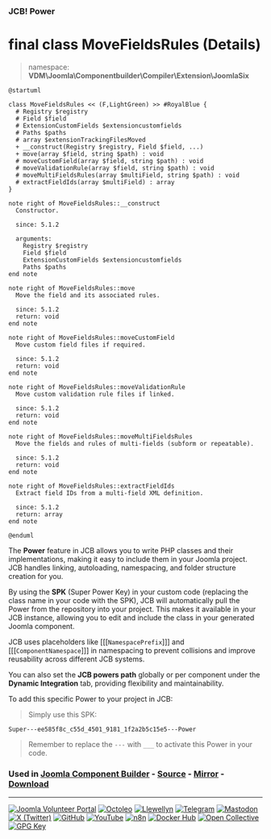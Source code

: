 ### JCB! Power
# final class MoveFieldsRules (Details)
> namespace: **VDM\Joomla\Componentbuilder\Compiler\Extension\JoomlaSix**

```uml
@startuml

class MoveFieldsRules << (F,LightGreen) >> #RoyalBlue {
  # Registry $registry
  # Field $field
  # ExtensionCustomFields $extensioncustomfields
  # Paths $paths
  # array $extensionTrackingFilesMoved
  + __construct(Registry $registry, Field $field, ...)
  + move(array $field, string $path) : void
  # moveCustomField(array $field, string $path) : void
  # moveValidationRule(array $field, string $path) : void
  # moveMultiFieldsRules(array $multiField, string $path) : void
  # extractFieldIds(array $multiField) : array
}

note right of MoveFieldsRules::__construct
  Constructor.

  since: 5.1.2
  
  arguments:
    Registry $registry
    Field $field
    ExtensionCustomFields $extensioncustomfields
    Paths $paths
end note

note right of MoveFieldsRules::move
  Move the field and its associated rules.

  since: 5.1.2
  return: void
end note

note right of MoveFieldsRules::moveCustomField
  Move custom field files if required.

  since: 5.1.2
  return: void
end note

note right of MoveFieldsRules::moveValidationRule
  Move custom validation rule files if linked.

  since: 5.1.2
  return: void
end note

note right of MoveFieldsRules::moveMultiFieldsRules
  Move the fields and rules of multi-fields (subform or repeatable).

  since: 5.1.2
  return: void
end note

note right of MoveFieldsRules::extractFieldIds
  Extract field IDs from a multi-field XML definition.

  since: 5.1.2
  return: array
end note

@enduml
```

The **Power** feature in JCB allows you to write PHP classes and their implementations,
making it easy to include them in your Joomla project. JCB handles linking, autoloading,
namespacing, and folder structure creation for you.

By using the **SPK** (Super Power Key) in your custom code (replacing the class name
in your code with the SPK), JCB will automatically pull the Power from the repository
into your project. This makes it available in your JCB instance, allowing you to edit
and include the class in your generated Joomla component.

JCB uses placeholders like [[[`NamespacePrefix`]]] and [[[`ComponentNamespace`]]] in
namespacing to prevent collisions and improve reusability across different JCB systems.

You can also set the **JCB powers path** globally or per component under the
**Dynamic Integration** tab, providing flexibility and maintainability.

To add this specific Power to your project in JCB:

> Simply use this SPK:
```
Super---ee585f8c_c55d_4501_9181_1f2a2b5c15e5---Power
```
> Remember to replace the `---` with `___` to activate this Power in your code.

### Used in [Joomla Component Builder](https://www.joomlacomponentbuilder.com) - [Source](https://git.vdm.dev/joomla/Component-Builder) - [Mirror](https://github.com/vdm-io/Joomla-Component-Builder) - [Download](https://git.vdm.dev/joomla/pkg-component-builder/releases)

---
[![Joomla Volunteer Portal](https://img.shields.io/badge/-Joomla-gold?logo=joomla)](https://volunteers.joomla.org/joomlers/1396-llewellyn-van-der-merwe "Join Llewellyn on the Joomla Volunteer Portal: Shaping the Future Together!") [![Octoleo](https://img.shields.io/badge/-Octoleo-black?logo=linux)](https://git.vdm.dev/octoleo "--quiet") [![Llewellyn](https://img.shields.io/badge/-Llewellyn-ffffff?logo=gitea)](https://git.vdm.dev/Llewellyn "Collaborate and Innovate with Llewellyn on Git: Building a Better Code Future!") [![Telegram](https://img.shields.io/badge/-Telegram-blue?logo=telegram)](https://t.me/Joomla_component_builder "Join Llewellyn and the Community on Telegram: Building Joomla Components Together!") [![Mastodon](https://img.shields.io/badge/-Mastodon-9e9eec?logo=mastodon)](https://joomla.social/@llewellyn "Connect and Engage with Llewellyn on Joomla Social: Empowering Communities, One Post at a Time!") [![X (Twitter)](https://img.shields.io/badge/-X-black?logo=x)](https://x.com/llewellynvdm "Join the Conversation with Llewellyn on X: Where Ideas Take Flight!") [![GitHub](https://img.shields.io/badge/-GitHub-181717?logo=github)](https://github.com/Llewellynvdm "Build, Innovate, and Thrive with Llewellyn on GitHub: Turning Ideas into Impact!") [![YouTube](https://img.shields.io/badge/-YouTube-ff0000?logo=youtube)](https://www.youtube.com/@OctoYou "Explore, Learn, and Create with Llewellyn on YouTube: Your Gateway to Inspiration!") [![n8n](https://img.shields.io/badge/-n8n-black?logo=n8n)](https://n8n.io/creators/octoleo "Effortless Automation and Impactful Workflows with Llewellyn on n8n!") [![Docker Hub](https://img.shields.io/badge/-Docker-grey?logo=docker)](https://hub.docker.com/u/llewellyn "Llewellyn on Docker: Containerize Your Creativity!") [![Open Collective](https://img.shields.io/badge/-Donate-green?logo=opencollective)](https://opencollective.com/joomla-component-builder "Donate towards JCB: Help Llewellyn financially so he can continue developing this great tool!") [![GPG Key](https://img.shields.io/badge/-GPG-blue?logo=gnupg)](https://git.vdm.dev/Llewellyn/gpg "Unlock Trust and Security with Llewellyn's GPG Key: Your Gateway to Verified Connections!")